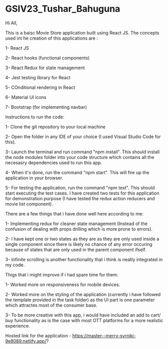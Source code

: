 # GSIV23_Tushar_Bahuguna

Hi All, 

This is a baisc Movie Store application built using React JS. The concepts used int he creation of this applications are :

1- React JS

2- React hooks (functional components)

3- React Redux for state management

4- Jest testing library for React

5- COnditional rendering in React

6- Material UI icons

7- Bootstrap (for implementing navbar)

Instructions to run the code:

1- Clone the git repository to your local machine

2- Open the folder in any IDE of your choice (I used Visual Studio Code for this).

3- Launch the terminal and run command "npm install". This should install the node modules folder into your code structure which contains all
the necesasry dependencies used to run this app.

4- When it's done, run the command "npm start". This will fire up the application in your browser.

5- For testing the application, run the command "npm test". This should start executing the test cases. I have created two tests for this application 
for demonstration purpose (I have tested the redux action reducers and movie list component).

There are a few things that i have done well here according to me:

1- Implementing redux for cleaner state management (Instead of the confusion of dealing with props drilling which is more prone to errors).

2- I have kept one or two states as they are as they are only used inside a single component since there is likely no chance of any error occuring because of states
that are only used in the parent component ifself.

3- Infinite scrolling is another functionality that i think is neatly integrated in my code.

Thigs that i might improve if i had spare time for them:

1- Worked more on responsiveness for mobile devices.

2- Worked more on the styling of the application (currently i have followed the template provided in the task folder) as the UI part is one parameter which 
attractes most of the consumer base.

3- To be more creative with this app, i would have included an add to cart/ buy functionality as is the case with most OTT platforms for a more 
realistic experience.

Hosted link for the application - https://master--merry-syrniki-9e8089.netlify.app/?
